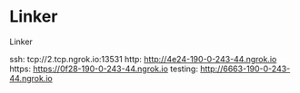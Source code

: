 # Linker
Linker

ssh: tcp://2.tcp.ngrok.io:13531 
http: http://4e24-190-0-243-44.ngrok.io 
https: https://0f28-190-0-243-44.ngrok.io 
testing: http://6663-190-0-243-44.ngrok.io 